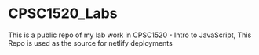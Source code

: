 # CPSC1520_Labs

This is a public repo of my lab work in CPSC1520 - Intro to JavaScript,
This Repo is used as the source for netlify deployments


